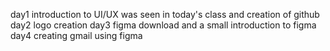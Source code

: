 day1
          introduction to UI/UX was seen in today's class and creation of github
day2 
          logo creation 
day3
          figma download and a small introduction to figma
day4 
          creating gmail using figma
